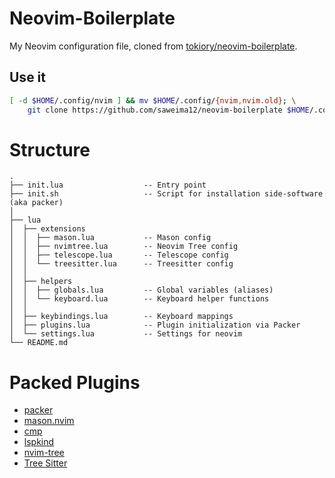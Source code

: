 # Neovim-Boilerplate

My Neovim configuration file, cloned from [tokiory/neovim-boilerplate](https://github.com/tokiory/neovim-boilerplate).

## Use it

```bash
[ -d $HOME/.config/nvim ] && mv $HOME/.config/{nvim,nvim.old}; \
    git clone https://github.com/saweima12/neovim-boilerplate $HOME/.config/nvim
```

# Structure

```
.
├── init.lua                  -- Entry point
├── init.sh                   -- Script for installation side-software (aka packer)
│
├── lua
│  ├── extensions
│  │  ├── mason.lua           -- Mason config
│  │  ├── nvimtree.lua        -- Neovim Tree config
│  │  ├── telescope.lua       -- Telescope config
│  │  └── treesitter.lua      -- Treesitter config
│  │
│  ├── helpers
│  │  ├── globals.lua         -- Global variables (aliases)
│  │  └── keyboard.lua        -- Keyboard helper functions
│  │
│  ├── keybindings.lua        -- Keyboard mappings
│  ├── plugins.lua            -- Plugin initialization via Packer
│  └── settings.lua           -- Settings for neovim
└── README.md
```

# Packed Plugins

- [packer](https://github.com/wbthomason/packer.nvim)
- [mason.nvim](https://github.com/williamboman/mason.nvim)
- [cmp](https://github.com/hrsh7th/nvim-cmp)
- [lspkind](https://github.com/onsails/lspkind.nvim)
- [nvim-tree](https://github.com/nvim-tree/nvim-tree.lua)
- [Tree Sitter](https://github.com/tree-sitter/tree-sitter)
